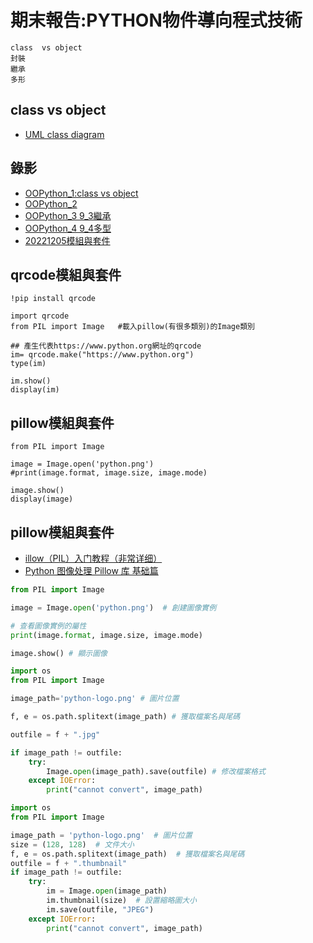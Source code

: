 # 期末報告:PYTHON物件導向程式技術
```
class  vs object
封裝
繼承
多形
```
## class  vs object
- [UML class diagram](https://www.diagrams.net/blog/uml-class-diagrams)


## 錄影
- [OOPython_1:class vs object](https://youtu.be/l74lP4KlUJ8)
- [OOPython_2](https://youtu.be/pi64QPrFzIw)
- [OOPython_3 9_3繼承](https://youtu.be/DozJOy7c7PA)
- [OOPython_4 9_4多型](https://youtu.be/fDBQflrO0j4)
- [20221205模組與套件](https://youtu.be/RZzC_mnLx3s)

## qrcode模組與套件

```
!pip install qrcode
```

```
import qrcode
from PIL import Image   #載入pillow(有很多類別)的Image類別

## 產生代表https://www.python.org網址的qrcode
im= qrcode.make("https://www.python.org")
type(im)

im.show()
display(im)
```

## pillow模組與套件
```
from PIL import Image

image = Image.open('python.png')
#print(image.format, image.size, image.mode)

image.show()
display(image)
```
## pillow模組與套件
- [illow（PIL）入门教程（非常详细）](http://c.biancheng.net/pillow/)
- [Python 图像处理 Pillow 库 基础篇](https://zhuanlan.zhihu.com/p/58671158)
```python
from PIL import Image

image = Image.open('python.png')  # 創建圖像實例

# 查看圖像實例的屬性
print(image.format, image.size, image.mode)

image.show() # 顯示圖像
```

```python
import os
from PIL import Image

image_path='python-logo.png' # 圖片位置

f, e = os.path.splitext(image_path) # 獲取檔案名與尾碼

outfile = f + ".jpg"

if image_path != outfile:
    try:
        Image.open(image_path).save(outfile) # 修改檔案格式
    except IOError:
        print("cannot convert", image_path)
```


```python
import os
from PIL import Image

image_path = 'python-logo.png'  # 圖片位置
size = (128, 128)  # 文件大小
f, e = os.path.splitext(image_path)  # 獲取檔案名與尾碼
outfile = f + ".thumbnail"
if image_path != outfile:
    try:
        im = Image.open(image_path)
        im.thumbnail(size)  # 設置縮略圖大小
        im.save(outfile, "JPEG")
    except IOError:
        print("cannot convert", image_path)

```


```python

```


```python

```

